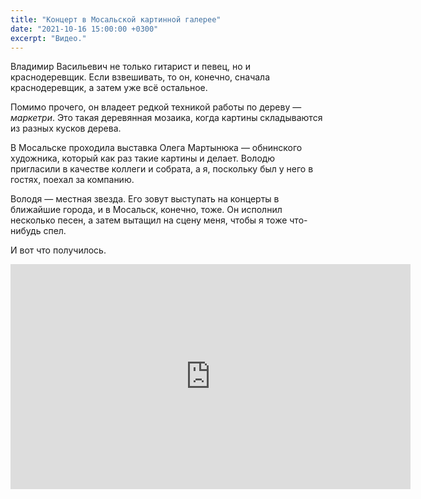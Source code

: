 ```yaml
---
title: "Концерт в Мосальской картинной галерее"
date: "2021-10-16 15:00:00 +0300"
excerpt: "Видео."
---
```


Владимир Васильевич не только гитарист и певец, но и краснодеревщик. Если взвешивать, то он, конечно, сначала краснодеревщик, а затем уже всё остальное.

Помимо прочего, он владеет редкой техникой работы по дереву — *маркетри*. Это такая деревянная мозаика, когда картины складываются из разных кусков дерева.

В Мосальске проходила выставка Олега Мартынюка — обнинского художника, который как раз такие картины и делает. Володю пригласили в качестве коллеги и собрата, а я, поскольку был у него в гостях, поехал за компанию.

Володя —  местная звезда. Его зовут выступать на концерты в ближайшие города, и в Мосальск, конечно, тоже. Он исполнил несколько песен, а затем вытащил на сцену меня, чтобы я тоже что-нибудь спел.

И вот что получилось.

<div class="video-wrapper">
    <iframe src="https://vk.com/video_ext.php?oid=-208001773&id=456239023&hash=1c242fbfa14b454e" width="640" height="360" frameborder="0" allowfullscreen="1" allow="autoplay; encrypted-media; fullscreen; picture-in-picture"></iframe>
</div>


